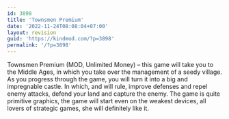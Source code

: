 ```yaml
---
id: 3898
title: 'Townsmen Premium'
date: '2022-11-24T08:08:04+07:00'
layout: revision
guid: 'https://kindmod.com/?p=3898'
permalink: '/?p=3898'
---
```


Townsmen Premium (MOD, Unlimited Money) – this game will take you to the Middle Ages, in which you take over the management of a seedy village. As you progress through the game, you will turn it into a big and impregnable castle. In which, and will rule, improve defenses and repel enemy attacks, defend your land and capture the enemy. The game is quite primitive graphics, the game will start even on the weakest devices, all lovers of strategic games, she will definitely like it.